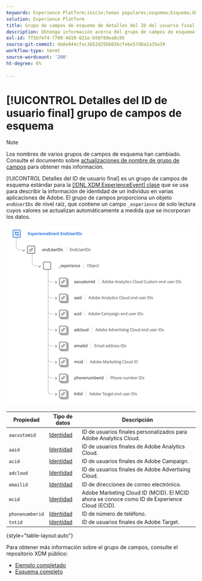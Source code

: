 ```yaml
---
keywords: Experience Platform;inicio;temas populares;esquema;Esquema;XDM;ExperienceEvent;campos;esquemas;Esquemas;Diseño de esquema;grupo de campos;grupo de campos;enduserids;usuario final;usuario final;ids;
solution: Experience Platform
title: Grupo de campos de esquema de detalles del ID del usuario final
description: Obtenga información acerca del grupo de campos de esquema Detalles del ID de usuario final.
exl-id: ff5b74f4-7700-4d10-821e-b50f80ea8c05
source-git-commit: de8e944cfec3b52d25bb02bcfebe57d6a2a35e39
workflow-type: tm+mt
source-wordcount: '200'
ht-degree: 6%

---
```



# [!UICONTROL Detalles del ID de usuario final] grupo de campos de esquema

>[!NOTE]
>
>Los nombres de varios grupos de campos de esquema han cambiado. Consulte el documento sobre [actualizaciones de nombre de grupo de campos](../name-updates.md) para obtener más información.

[!UICONTROL Detalles del ID de usuario final] es un grupo de campos de esquema estándar para la [[!DNL XDM ExperienceEvent] clase](../../classes/experienceevent.md) que se usa para describir la información de identidad de un individuo en varias aplicaciones de Adobe. El grupo de campos proporciona un objeto `endUserIDs` de nivel raíz, que contiene un campo `_experience` de solo lectura cuyos valores se actualizan automáticamente a medida que se incorporan los datos.

<img src="../../images/field-groups/enduserids.png" width="700" /><br />

| Propiedad | Tipo de datos | Descripción |
| --- | --- | --- |
| `aacustomid` | [Identidad](../../data-types/identity.md) | ID de usuarios finales personalizados para Adobe Analytics Cloud. |
| `aaid` | [Identidad](../../data-types/identity.md) | ID de usuarios finales de Adobe Analytics Cloud. |
| `acid` | [Identidad](../../data-types/identity.md) | ID de usuarios finales de Adobe Campaign. |
| `adcloud` | [Identidad](../../data-types/identity.md) | ID de usuarios finales de Adobe Advertising Cloud. |
| `emailid` | [Identidad](../../data-types/identity.md) | ID de direcciones de correo electrónico. |
| `mcid` | [Identidad](../../data-types/identity.md) | Adobe Marketing Cloud ID (MCID). El MCID ahora se conoce como ID de Experience Cloud (ECID). |
| `phonenumberid` | [Identidad](../../data-types/identity.md) | ID de número de teléfono. |
| `tntid` | [Identidad](../../data-types/identity.md) | ID de usuarios finales de Adobe Target. |

{style="table-layout:auto"}

Para obtener más información sobre el grupo de campos, consulte el repositorio XDM público:

* [Ejemplo completado](https://github.com/adobe/xdm/blob/master/components/fieldgroups/experience-event/experienceevent-enduserids.example.1.json)
* [Esquema completo](https://github.com/adobe/xdm/blob/master/components/fieldgroups/experience-event/experienceevent-enduserids.schema.json)
